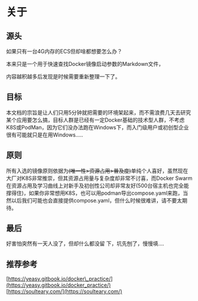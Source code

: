 # 关于

## 源头

如果只有一台4G内存的ECS但却啥都想要怎么办？

本来只是一个用于快速查找Docker镜像启动参数的Markdown文件，

内容越积越多后发现是时候需要重新整理一下了。

## 目标

本文档的宗旨是让人们只用5分钟就把需要的环境架起来，而不需浪费几天去研究某个应用要怎么搞，目标人群是已经有一定Docker基础的技术型人群，不考虑K8S或PodMan，因为它们没办法跑在Windows下，而入门级用户或初创型企业很有可能就只是在用Windows.....

## 原则

所有入选的镜像原则依据为~~\(唯一性&gt;资源占用&gt;普及度\)~~单纯个人喜好，虽然现在大厂对K8S非常推崇，但其资源占用量与复杂度却非常不讨喜，而Docker Swarm在资源占用及学习曲线上对新手及初创性公司却非常友好\(500台宿主机也完全能撑得住\)，如果你非常想用K8S，也可以用podman导出compose.yaml来跑，当然以后我们可能也会直接提供compose.yaml，但什么时候很难讲，请不要太期待。



## 最后

好害怕突然有一天人没了，但却什么都没留 下，坑先刨了，慢慢填....







## 推荐参考

[https://yeasy.gitbook.io/docker\_practice/](https://yeasy.gitbook.io/docker_practice/)  
[https://soulteary.com/](https://soulteary.com/)

